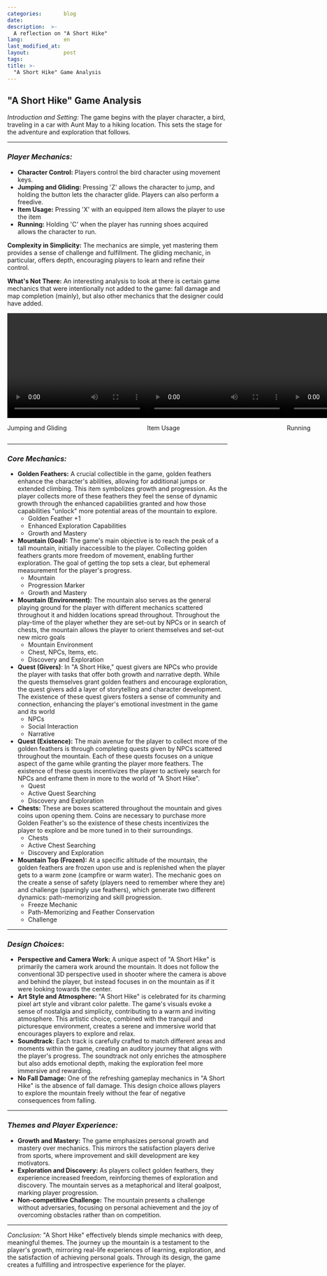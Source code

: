```yaml
---
categories:       blog
date:             
description:  >-
  A reflection on "A Short Hike"
lang:             en
last_modified_at: 
layout:           post
tags:
title: >-
  "A Short Hike" Game Analysis
---
```


## **"A Short Hike" Game Analysis**

*Introduction and Setting:* The game begins with the player character, a bird, traveling in a car with Aunt May to a hiking location. This sets the stage for the adventure and exploration that follows.

* * *

### *Player Mechanics:*

- **Character Control:** Players control the bird character using movement keys.
- **Jumping and Gliding:** Pressing 'Z' allows the character to jump, and holding the button lets the character glide. Players can also perform a freedive.
- **Item Usage:** Pressing 'X' with an equipped item allows the player to use the item
- **Running:** Holding 'C' when the player has running shoes acquired allows the character to run.

**Complexity in Simplicity:** The mechanics are simple, yet mastering them provides a sense of challenge and fulfillment. The gliding mechanic, in particular, offers depth, encouraging players to learn and refine their control.

**What's Not There:** An interesting analysis to look at there is certain game mechanics that were intentionally not added to the game: fall damage and map completion (mainly), but also other mechanics that the designer could have added.

<div style="display: flex; justify-content: space-around;">

  <div>
    <video width="320" height="240" controls>
      <source src="assets/jump_and_glide.mov" type="video/quicktime">
      Your browser does not support the video tag.
    </video>
    <p>Jumping and Gliding</p>
  </div>

  <div>
    <video width="320" height="240" controls>
      <source src="assets/item_usage.mov" type="video/quicktime">
      Your browser does not support the video tag.
    </video>
    <p>Item Usage</p>
  </div>

  <div>
    <video width="320" height="240" controls>
      <source src="assets/running.mov" type="video/quicktime">
      Your browser does not support the video tag.
    </video>
    <p>Running</p>
  </div>
  
  <div>
    <video width="320" height="240" controls>
      <source src="assets/fourth_video.mov" type="video/quicktime">
      Your browser does not support the video tag.
    </video>
    <p>Fourth Video</p>
  </div>

</div>

* * *

### *Core Mechanics:*

- **Golden Feathers:** A crucial collectible in the game, golden feathers enhance the character's abilities, allowing for additional jumps or extended climbing. This item symbolizes growth and progression. As the player collects more of these feathers they feel the sense of dynamic growth through the enhanced capabilities granted and how those capabilities "unlock" more potential areas of the mountain to explore.
    - Golden Feather +1
    - Enhanced Exploration Capabilities
    - Growth and Mastery
- **Mountain (Goal):** The game's main objective is to reach the peak of a tall mountain, initially inaccessible to the player. Collecting golden feathers grants more freedom of movement, enabling further exploration. The goal of getting the top sets a clear, but ephemeral measurement for the player's progress.
    - Mountain
    - Progression Marker
    - Growth and Mastery
- **Mountain (Environment):** The mountain also serves as the general playing ground for the player with different mechanics scattered throughout it and hidden locations spread throughout. Throughout the play-time of the player whether they are set-out by NPCs or in search of chests, the mountain allows the player to orient themselves and set-out new micro goals
    - Mountain Environment
    - Chest, NPCs, Items, etc.
    - Discovery and Exploration
- **Quest (Givers)**: In "A Short Hike," quest givers are NPCs who provide the player with tasks that offer both growth and narrative depth. While the quests themselves grant golden feathers and encourage exploration, the quest givers add a layer of storytelling and character development. The existence of these quest givers fosters a sense of community and connection, enhancing the player's emotional investment in the game and its world
    - NPCs
    - Social Interaction
    - Narrative
- **Quest (Existence):** The main avenue for the player to collect more of the golden feathers is through completing quests given by NPCs scattered throughout the mountain. Each of these quests focuses on a unique aspect of the game while granting the player more feathers. The existence of these quests incentivizes the player to actively search for NPCs and enframe them in more to the world of "A Short Hike".
    - Quest
    - Active Quest Searching
    - Discovery and Exploration
- **Chests:** These are boxes scattered throughout the mountain and gives coins upon opening them. Coins are necessary to purchase more Golden Feather's so the existence of these chests incentivizes the player to explore and be more tuned in to their surroundings.
    - Chests
    - Active Chest Searching
    - Discovery and Exploration
- **Mountain Top (Frozen):** At a specific altitude of the mountain, the golden feathers are frozen upon use and is replenished when the player gets to a warm zone (campfire or warm water). The mechanic goes on the create a sense of safety (players need to remember where they are) and challenge (sparingly use feathers), which generate two different dynamics: path-memorizing and skill progression.
    - Freeze Mechanic
    - Path-Memorizing and Feather Conservation
    - Challenge

* * *

### *Design Choices*:

- **Perspective and Camera Work:** A unique aspect of "A Short Hike" is primarily the camera work around the mountain. It does not follow the conventional 3D perspective used in shooter where the camera is above and behind the player, but instead focuses in on the mountain as if it were looking towards the center.
- **Art Style and Atmosphere:** "A Short Hike" is celebrated for its charming pixel art style and vibrant color palette. The game's visuals evoke a sense of nostalgia and simplicity, contributing to a warm and inviting atmosphere. This artistic choice, combined with the tranquil and picturesque environment, creates a serene and immersive world that encourages players to explore and relax.
- **Soundtrack:** Each track is carefully crafted to match different areas and moments within the game, creating an auditory journey that aligns with the player's progress. The soundtrack not only enriches the atmosphere but also adds emotional depth, making the exploration feel more immersive and rewarding.
- **No Fall Damage:** One of the refreshing gameplay mechanics in "A Short Hike" is the absence of fall damage. This design choice allows players to explore the mountain freely without the fear of negative consequences from falling.

* * *

### *Themes and Player Experience:*

- **Growth and Mastery:** The game emphasizes personal growth and mastery over mechanics. This mirrors the satisfaction players derive from sports, where improvement and skill development are key motivators.
- **Exploration and Discovery:** As players collect golden feathers, they experience increased freedom, reinforcing themes of exploration and discovery. The mountain serves as a metaphorical and literal goalpost, marking player progression.
- **Non-competitive Challenge:** The mountain presents a challenge without adversaries, focusing on personal achievement and the joy of overcoming obstacles rather than on competition.

* * *

*Conclusion:* "A Short Hike" effectively blends simple mechanics with deep, meaningful themes. The journey up the mountain is a testament to the player's growth, mirroring real-life experiences of learning, exploration, and the satisfaction of achieving personal goals. Through its design, the game creates a fulfilling and introspective experience for the player.
